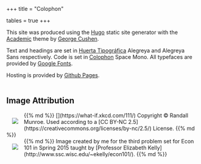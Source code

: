 +++
title = "Colophon"

tables = true
+++


This site was produced using the <a href="http://gohugo.io">Hugo</a> static site generator with the <a href="https://github.com/gcushen/hugo-academic">Academic</a> theme by <a href="https://georgecushen.com/">George Cushen</a>.

Text and headings are set in <a href="https://huertatipografica.com/en">Huerta Tipográfica</a> Alegreya and Alegreya Sans respectively. Code is set in <a href="https://www.colophon-foundry.org/">Colophon</a> Space Mono. All typefaces are provided by <a href="https://fonts.google.com/">Google Fonts</a>.

Hosting is provided by <a href="https://pages.github.com">Github Pages</a>.
<br><br>

## Image Attribution

<div class="row">
{{% md %}}
[<img style="margin:15px;" align="left" src="/img/summon.png"/>](https://what-if.xkcd.com/111/) Copyright &copy; Randall Munroe. Used according to a [CC BY-NC 2.5](https://creativecommons.org/licenses/by-nc/2.5/) License.
{{% md %}}
</div>


<div class="row">
{{% md %}}
<img style="margin:15px;" align="left" src="/img/iseffects.png"/> Image created by me for the third problem set for Econ 101 in Spring 2015 taught by [Professor Elizabeth Kelly](http://www.ssc.wisc.edu/~ekelly/econ101/).
{{% md %}}
</div>
